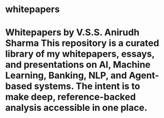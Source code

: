 # whitepapers
# Whitepapers by V.S.S. Anirudh Sharma  This repository is a curated library of my **whitepapers, essays, and presentations** on AI, Machine Learning, Banking, NLP, and Agent-based systems.   The intent is to make deep, reference-backed analysis accessible in one place.
